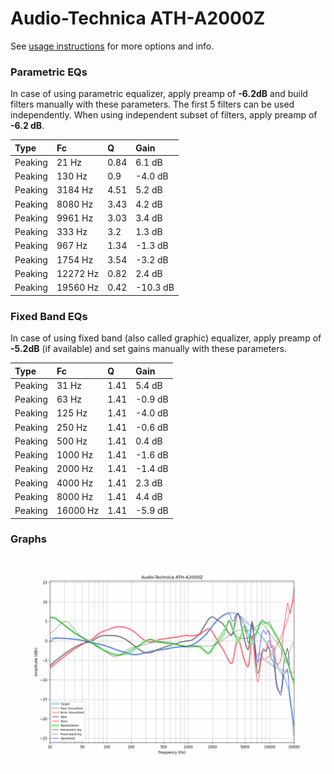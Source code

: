 # Audio-Technica ATH-A2000Z
See [usage instructions](https://github.com/jaakkopasanen/AutoEq#usage) for more options and info.

### Parametric EQs
In case of using parametric equalizer, apply preamp of **-6.2dB** and build filters manually
with these parameters. The first 5 filters can be used independently.
When using independent subset of filters, apply preamp of **-6.2 dB**.

| Type    | Fc       |    Q | Gain     |
|:--------|:---------|:-----|:---------|
| Peaking | 21 Hz    | 0.84 | 6.1 dB   |
| Peaking | 130 Hz   | 0.9  | -4.0 dB  |
| Peaking | 3184 Hz  | 4.51 | 5.2 dB   |
| Peaking | 8080 Hz  | 3.43 | 4.2 dB   |
| Peaking | 9961 Hz  | 3.03 | 3.4 dB   |
| Peaking | 333 Hz   | 3.2  | 1.3 dB   |
| Peaking | 967 Hz   | 1.34 | -1.3 dB  |
| Peaking | 1754 Hz  | 3.54 | -3.2 dB  |
| Peaking | 12272 Hz | 0.82 | 2.4 dB   |
| Peaking | 19560 Hz | 0.42 | -10.3 dB |

### Fixed Band EQs
In case of using fixed band (also called graphic) equalizer, apply preamp of **-5.2dB**
(if available) and set gains manually with these parameters.

| Type    | Fc       |    Q | Gain    |
|:--------|:---------|:-----|:--------|
| Peaking | 31 Hz    | 1.41 | 5.4 dB  |
| Peaking | 63 Hz    | 1.41 | -0.9 dB |
| Peaking | 125 Hz   | 1.41 | -4.0 dB |
| Peaking | 250 Hz   | 1.41 | -0.6 dB |
| Peaking | 500 Hz   | 1.41 | 0.4 dB  |
| Peaking | 1000 Hz  | 1.41 | -1.6 dB |
| Peaking | 2000 Hz  | 1.41 | -1.4 dB |
| Peaking | 4000 Hz  | 1.41 | 2.3 dB  |
| Peaking | 8000 Hz  | 1.41 | 4.4 dB  |
| Peaking | 16000 Hz | 1.41 | -5.9 dB |

### Graphs
![](./Audio-Technica%20ATH-A2000Z.png)